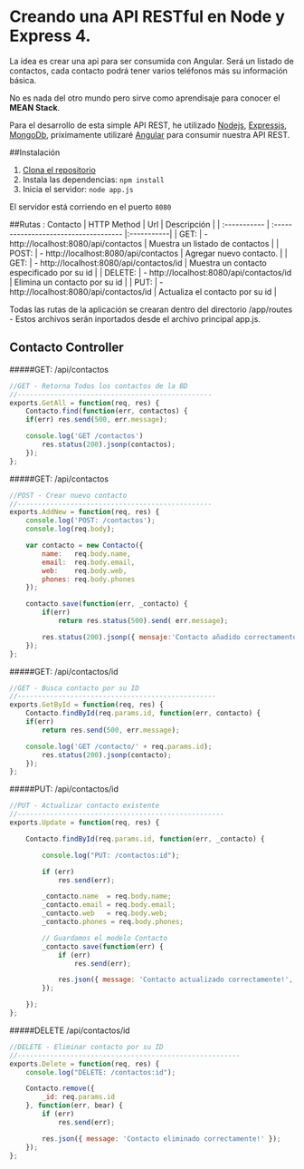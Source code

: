 # Creando una API RESTful en Node y Express 4.

La idea es crear una api para ser consumida con Angular. Será un listado de contactos, cada contacto podrá tener varios teléfonos más su información básica.

No es nada del otro mundo pero sirve como aprendisaje para conocer el **MEAN Stack**.

Para el desarrollo de esta simple API REST, he utilizado [Nodejs](https://nodejs.org/en/), [Expressjs](http://expressjs.com/), [MongoDb](https://www.mongodb.com/), priximamente utilizaré [Angular](https://angularjs.org) para consumir nuestra API REST.

##Instalación

1. [Clona el repositorio](https://github.com/Polanco08/api-node-express.git)
2. Instala las dependencias: `npm install`
3. Inicia el servidor: `node app.js`

El servidor está corriendo en el puerto `8080`

##Rutas : Contacto
| HTTP Method  | Url                                 | Descripción |
| :----------- | :------------------------------------   |:-----------|
| GET:	       | - http://localhost:8080/api/contactos    | Muestra un listado de contactos |
| POST:	       | - http://localhost:8080/api/contactos    | Agregar nuevo contacto. |
| GET:	       | - http://localhost:8080/api/contactos/id | Muestra un contacto especificado por su id |
| DELETE:      | - http://localhost:8080/api/contactos/id | Elimina un contacto por su id |
| PUT:         | - http://localhost:8080/api/contactos/id | Actualiza el contacto por su id |

Todas las rutas de la aplicación se crearan dentro del directorio /app/routes - Estos archivos serán inportados desde el archivo principal app.js.

## Contacto Controller

#####GET: /api/contactos
```javascript
//GET - Retorna Todos los contactos de la BD
//------------------------------------------------
exports.GetAll = function(req, res) {  
    Contacto.find(function(err, contactos) {
    if(err) res.send(500, err.message);

    console.log('GET /contactos')
        res.status(200).jsonp(contactos);
    });
};
```
#####GET: /api/contactos
```javascript
//POST - Crear nuevo contacto
//------------------------------------------------
exports.AddNew = function(req, res) {  
    console.log('POST: /contactos');
    console.log(req.body);

    var contacto = new Contacto({
        name:   req.body.name,
        email:  req.body.email,
        web:    req.body.web,
        phones: req.body.phones
    });

    contacto.save(function(err, _contacto) {
        if(err)
            return res.status(500).send( err.message);

        res.status(200).jsonp({ mensaje:'Contacto añadido correctamente!', contacto: _contacto});
    });
};
```

#####GET: /api/contactos/id
```javascript
//GET - Busca contacto por su ID
//-------------------------------------------------
exports.GetById = function(req, res) {  
    Contacto.findById(req.params.id, function(err, contacto) {
    if(err)
        return res.send(500, err.message);

    console.log('GET /contacto/' + req.params.id);
        res.status(200).jsonp(contacto);
    });
};
```

#####PUT: /api/contactos/id
```javascript
//PUT - Actualizar contacto existente
//---------------------------------------------------
exports.Update = function(req, res) {

    Contacto.findById(req.params.id, function(err, _contacto) {

        console.log("PUT: /contactos:id");

        if (err)
            res.send(err);

        _contacto.name  = req.body.name;
        _contacto.email = req.body.email;
        _contacto.web   = req.body.web;
        _contacto.phones = req.body.phones;

        // Guardamos el modelo Contacto
        _contacto.save(function(err) {
            if (err)
                res.send(err);

            res.json({ message: 'Contacto actualizado correctamente!', contacto: _contacto });
        });

    });
};
```

#####DELETE  /api/contactos/id
```javascript
//DELETE - Eliminar contacto por su ID
//-------------------------------------------------------
exports.Delete = function(req, res) {
    console.log("DELETE: /contactos:id");

    Contacto.remove({
        _id: req.params.id
    }, function(err, bear) {
        if (err)
            res.send(err);

        res.json({ message: 'Contacto eliminado correctamente!' });
    });
};

```
